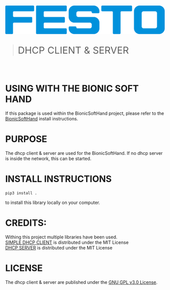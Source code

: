 [![FESTO](images/logo.png)](https://www.festo.com/group/de/cms/10156.htm)

> <p style="font-size:30px">DHCP CLIENT & SERVER </p>

<br>

# USING WITH THE BIONIC SOFT HAND
If this package is used within the BionicSoftHand project, please refer to the [BionicSoftHand](https://github.com/Festo-se/festo-bionicsofthand-main) install instructions.

# PURPOSE
The dhcp client & server are used for the BionicSoftHand. If no dhcp server is inside the network, this can be started.

# INSTALL INSTRUCTIONS 
```
pip3 install . 
```
to install this library locally on your computer.

# CREDITS:
Withing this project multiple libraries have been used.     
[SIMPLE DHCP CLIENT](https://github.com/playma/simple_dhcp) is distributed under the MIT License   
[DHCP SERVER](https://github.com/niccokunzmann/python_dhcp_server) is distributed under the MIT License 

# LICENSE
The dhcp client & server are published under the [GNU GPL v3.0 License](https://www.gnu.org/licenses/gpl-3.0.de.html).
